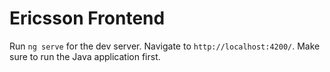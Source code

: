 # Ericsson Frontend

Run `ng serve` for the dev server. Navigate to `http://localhost:4200/`. Make sure to run the Java application first.
